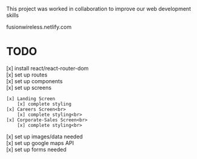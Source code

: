 This project was worked in collaboration to improve our web development skills



fusionwireless.netlify.com


# TODO
[x] install react/react-router-dom <br>
[x] set up routes<br>
[x] set up components<br>
[x] set up screens<br>

    [x] Landing Screen
        [x] complete styling
    [x] Careers Screen<br>
        [x] complete styling<br>
    [x] Corporate-Sales Screen<br>
        [x] complete styling<br>
[x] set up images/data needed<br>
[x] set up google maps API<br>
[x] set up forms needed<br>
